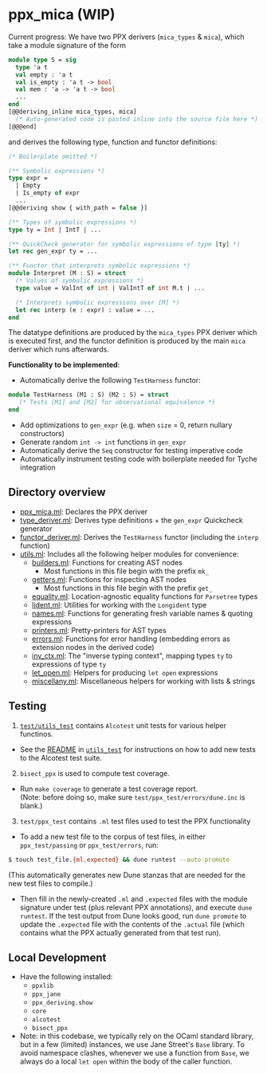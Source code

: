 # ppx_mica (WIP)

Current progress:
We have two PPX derivers (`mica_types` & `mica`), which take a 
module signature of the form 
```ocaml
module type S = sig
  type 'a t 
  val empty : 'a t
  val is_empty : 'a t -> bool
  val mem : 'a -> 'a t -> bool
  ...
end
[@@deriving_inline mica_types, mica] 
  (* Auto-generated code is pasted inline into the source file here *)
[@@@end]
```
and derives the following type, function and functor definitions:
```ocaml 
(* Boilerplate omitted *)

(** Symbolic expressions *)
type expr =
  | Empty
  | Is_empty of expr
  ...
[@@deriving show { with_path = false }]

(** Types of symbolic expressions *)
type ty = Int | IntT | ...

(** QuickCheck generator for symbolic expressions of type [ty] *)
let rec gen_expr ty = ...

(** Functor that interprets symbolic expressions *)
module Interpret (M : S) = struct   
  (* Values of symbolic expressions *)
  type value = ValInt of int | ValIntT of int M.t | ...

  (* Interprets symbolic expressions over [M] *)
  let rec interp (e : expr) : value = ...
end 
```
The datatype definitions are produced by the `mica_types` PPX deriver 
which is executed first, and the functor definition is produced by 
the main `mica` deriver which runs afterwards. 

**Functionality to be implemented**:
- Automatically derive the following `TestHarness` functor:
```ocaml
module TestHarness (M1 : S) (M2 : S) = struct 
   (* Tests [M1] and [M2] for observational equivalence *)
end
```
- Add optimizations to `gen_expr` (e.g. when `size` = 0, return nullary constructors)
- Generate random `int -> int` functions in `gen_expr` 
- Automatically derive the `Seq` constructor for testing imperative code
- Automatically instrument testing code with boilerplate needed for Tyche integration

## Directory overview
- [ppx_mica.ml](./lib/ppx_mica.ml): Declares the PPX deriver
- [type_deriver.ml](./lib/type_deriver.ml): Derives type definitions + the `gen_expr` Quickcheck generator
- [functor_deriver.ml](./lib/functor_deriver.ml): Derives the `TestHarness` functor (including the `interp` function)
- [utils.ml](./lib/utils.ml): Includes all the following helper modules for convenience:
  - [builders.ml](./lib/builders.ml): Functions for creating AST nodes
    - Most functions in this file begin with the prefix `mk_` 
  - [getters.ml](./lib/getters.ml): Functions for inspecting AST nodes
    - Most functions in this file begin with the prefix `get_`
  - [equality.ml](./lib/equality.ml): Location-agnostic equality functions for `Parsetree` types 
  - [lident.ml](./lib/lident.ml): Utilities for working with the `Longident` type
  - [names.ml](./lib/names.ml): Functions for generating fresh variable names & quoting expressions
  - [printers.ml](./lib/printers.ml): Pretty-printers for AST types
  - [errors.ml](./lib/errors.ml): Functions for error handling (embedding errors as extension nodes in the derived code)
  - [inv_ctx.ml](./lib/inv_ctx.ml): The "inverse typing context", mapping types `ty` to expressions of type `ty`
  - [let_open.ml](./lib/let_open.ml): Helpers for producing `let open` expressions
  - [miscellany.ml](./lib/miscellany.ml): Miscellaneous helpers for working with lists & strings


## Testing 
1. [`test/utils_test`](./test/utils_test/) contains `Alcotest` unit tests for various helper functinos.
- See the [README](./test/utils_test/README.md) in [`utils_test`](./test/utils_test/) for instructions
on how to add new tests to the Alcotest test suite.
2. `bisect_ppx` is used to compute test coverage.
- Run `make coverage` to generate a test coverage report.       
(Note: before doing so, make sure `test/ppx_test/errors/dune.inc` is blank.)
3. `test/ppx_test` contains `.ml` test files used to test the PPX functionality
- To add a new test file to the corpus of test files, in either `ppx_test/passing` 
or `ppx_test/errors`, run:
```bash
$ touch test_file.{ml,expected} && dune runtest --auto-promote
```
(This automatically generates new Dune stanzas that are needed for 
the new test files to compile.)
- Then fill in the newly-created `.ml` and `.expected` files with the 
module signature under test (plus relevant PPX annotations), 
and execute `dune runtest`. If the test output from Dune looks good, 
run `dune promote` to update the `.expected` file with the contents 
of the `.actual` file (which contains what the PPX actually generated from that test run). 

## Local Development
- Have the following installed:
  - `ppxlib`
  - `ppx_jane`
  - `ppx_deriving.show`
  - `core`
  - `alcotest`
  - `bisect_ppx`
- Note: in this codebase, we typically rely on the OCaml standard library, 
  but in a few (limited) instances, we use Jane Street's `Base` library. 
  To avoid namespace clashes, whenever we use a function from `Base`, 
  we always do a local `let open` within the body of the caller function.

